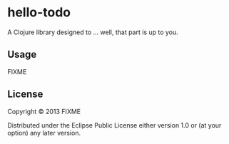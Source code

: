 # hello-todo

A Clojure library designed to ... well, that part is up to you.

## Usage

FIXME

## License

Copyright © 2013 FIXME

Distributed under the Eclipse Public License either version 1.0 or (at
your option) any later version.

